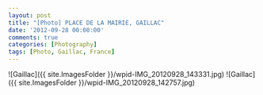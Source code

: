 ```yaml
---
layout: post
title: "[Photo] PLACE DE LA MAIRIE, GAILLAC"
date: '2012-09-28 00:00:00'
comments: true
categories: [Photography]
tags: [Photo, Gaillac, France]
---
```


![Gaillac]({{ site.ImagesFolder }}/wpid-IMG_20120928_143331.jpg)
![Gaillac]({{ site.ImagesFolder }}/wpid-IMG_20120928_142757.jpg)

